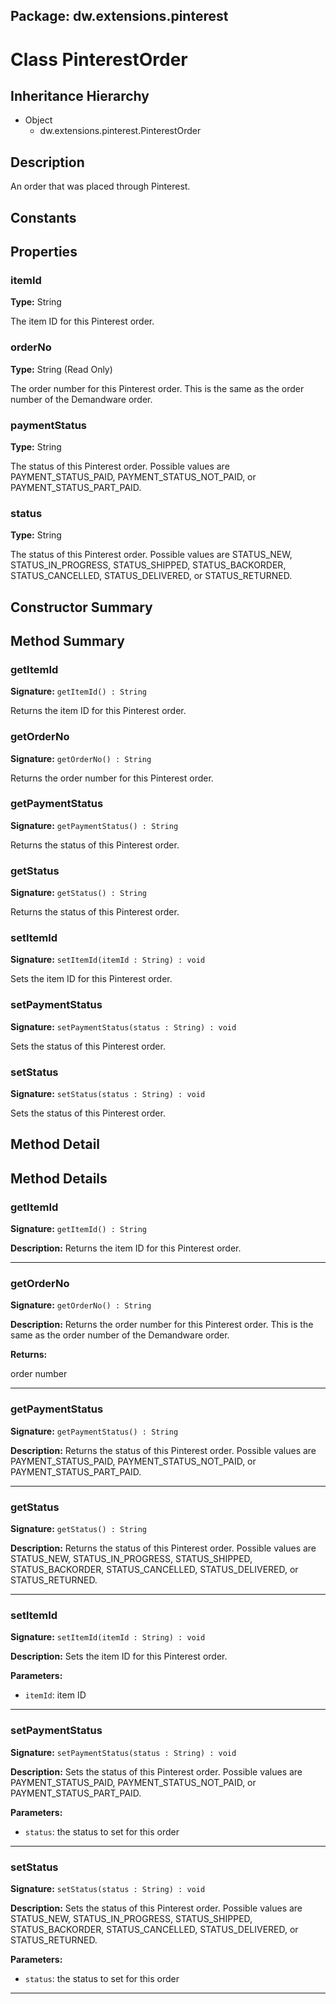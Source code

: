 ## Package: dw.extensions.pinterest

# Class PinterestOrder

## Inheritance Hierarchy

- Object
  - dw.extensions.pinterest.PinterestOrder

## Description

An order that was placed through Pinterest.

## Constants

## Properties

### itemId

**Type:** String

The item ID for this Pinterest order.

### orderNo

**Type:** String (Read Only)

The order number for this Pinterest order. This is the same as the order number of the Demandware order.

### paymentStatus

**Type:** String

The status of this Pinterest order. Possible values are
 PAYMENT_STATUS_PAID,
 PAYMENT_STATUS_NOT_PAID,
 or PAYMENT_STATUS_PART_PAID.

### status

**Type:** String

The status of this Pinterest order. Possible values are
 STATUS_NEW,
 STATUS_IN_PROGRESS,
 STATUS_SHIPPED,
 STATUS_BACKORDER,
 STATUS_CANCELLED,
 STATUS_DELIVERED,
 or STATUS_RETURNED.

## Constructor Summary

## Method Summary

### getItemId

**Signature:** `getItemId() : String`

Returns the item ID for this Pinterest order.

### getOrderNo

**Signature:** `getOrderNo() : String`

Returns the order number for this Pinterest order.

### getPaymentStatus

**Signature:** `getPaymentStatus() : String`

Returns the status of this Pinterest order.

### getStatus

**Signature:** `getStatus() : String`

Returns the status of this Pinterest order.

### setItemId

**Signature:** `setItemId(itemId : String) : void`

Sets the item ID for this Pinterest order.

### setPaymentStatus

**Signature:** `setPaymentStatus(status : String) : void`

Sets the status of this Pinterest order.

### setStatus

**Signature:** `setStatus(status : String) : void`

Sets the status of this Pinterest order.

## Method Detail

## Method Details

### getItemId

**Signature:** `getItemId() : String`

**Description:** Returns the item ID for this Pinterest order.

---

### getOrderNo

**Signature:** `getOrderNo() : String`

**Description:** Returns the order number for this Pinterest order. This is the same as the order number of the Demandware order.

**Returns:**

order number

---

### getPaymentStatus

**Signature:** `getPaymentStatus() : String`

**Description:** Returns the status of this Pinterest order. Possible values are PAYMENT_STATUS_PAID, PAYMENT_STATUS_NOT_PAID, or PAYMENT_STATUS_PART_PAID.

---

### getStatus

**Signature:** `getStatus() : String`

**Description:** Returns the status of this Pinterest order. Possible values are STATUS_NEW, STATUS_IN_PROGRESS, STATUS_SHIPPED, STATUS_BACKORDER, STATUS_CANCELLED, STATUS_DELIVERED, or STATUS_RETURNED.

---

### setItemId

**Signature:** `setItemId(itemId : String) : void`

**Description:** Sets the item ID for this Pinterest order.

**Parameters:**

- `itemId`: item ID

---

### setPaymentStatus

**Signature:** `setPaymentStatus(status : String) : void`

**Description:** Sets the status of this Pinterest order. Possible values are PAYMENT_STATUS_PAID, PAYMENT_STATUS_NOT_PAID, or PAYMENT_STATUS_PART_PAID.

**Parameters:**

- `status`: the status to set for this order

---

### setStatus

**Signature:** `setStatus(status : String) : void`

**Description:** Sets the status of this Pinterest order. Possible values are STATUS_NEW, STATUS_IN_PROGRESS, STATUS_SHIPPED, STATUS_BACKORDER, STATUS_CANCELLED, STATUS_DELIVERED, or STATUS_RETURNED.

**Parameters:**

- `status`: the status to set for this order

---